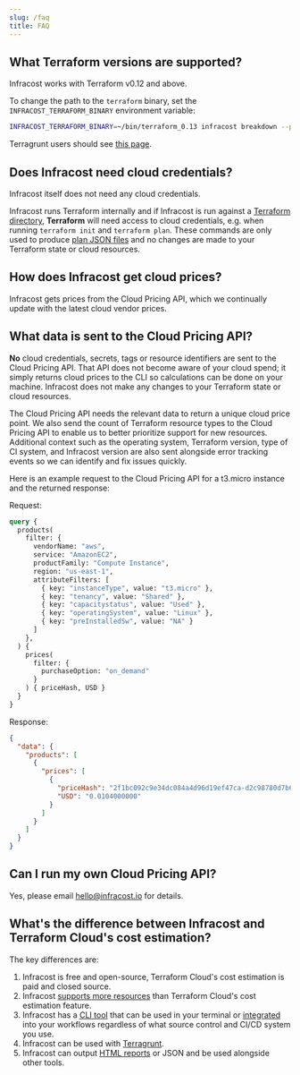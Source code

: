 ```yaml
---
slug: /faq
title: FAQ
---
```


## What Terraform versions are supported?

Infracost works with Terraform v0.12 and above.

To change the path to the `terraform` binary, set the `INFRACOST_TERRAFORM_BINARY` environment variable:
```sh
INFRACOST_TERRAFORM_BINARY=~/bin/terraform_0.13 infracost breakdown --path /path/to/code
```

Terragrunt users should see [this page](/docs/iac_tools/terragrunt).

## Does Infracost need cloud credentials?

Infracost itself does not need any cloud credentials.

Infracost runs Terraform internally and if Infracost is run against a [Terraform directory](/docs/#terraform-directory), **Terraform** will need access to cloud credentials, e.g. when running `terraform init` and `terraform plan`. These commands are only used to produce [plan JSON files](https://www.terraform.io/docs/commands/show.html#json-output) and no changes are made to your Terraform state or cloud resources.

## How does Infracost get cloud prices?

Infracost gets prices from the Cloud Pricing API, which we continually update with the latest cloud vendor prices.

## What data is sent to the Cloud Pricing API?

**No** cloud credentials, secrets, tags or resource identifiers are sent to the Cloud Pricing API. That API does not become aware of your cloud spend; it simply returns cloud prices to the CLI so calculations can be done on your machine. Infracost does not make any changes to your Terraform state or cloud resources. 

The Cloud Pricing API needs the relevant data to return a unique cloud price point. We also send the count of Terraform resource types to the Cloud Pricing API to enable us to better prioritize support for new resources. Additional context such as the operating system, Terraform version, type of CI system, and Infracost version are also sent alongside error tracking events so we can identify and fix issues quickly.

Here is an example request to the Cloud Pricing API for a t3.micro instance and the returned response:

Request:
```graphql
query {
  products(
    filter: {
      vendorName: "aws",
      service: "AmazonEC2",
      productFamily: "Compute Instance",
      region: "us-east-1",
      attributeFilters: [
        { key: "instanceType", value: "t3.micro" },
        { key: "tenancy", value: "Shared" },
        { key: "capacitystatus", value: "Used" },
        { key: "operatingSystem", value: "Linux" },
        { key: "preInstalledSw", value: "NA" }
      ]
    },
  ) {
    prices(
      filter: {
        purchaseOption: "on_demand"
      }
    ) { priceHash, USD }
  }
}

```

Response:
```json
{
  "data": {
    "products": [
      {
        "prices": [
          {
            "priceHash": "2f1bc092c9e34dc084a4d96d19ef47ca-d2c98780d7b6e36641b521f1f8145c6f",
            "USD": "0.0104000000"
          }
        ]
      }
    ]
  }
}
```

## Can I run my own Cloud Pricing API?

Yes, please email <a href="mailto:hello@infracost.io" target="_blank">hello@infracost.io</a> for details.

## What's the difference between Infracost and Terraform Cloud's cost estimation?

The key differences are:
1. Infracost is free and open-source, Terraform Cloud's cost estimation is paid and closed source.
2. Infracost [supports more resources](/docs/supported_resources) than Terraform Cloud's cost estimation feature.
3. Infracost has a [CLI tool](/docs#installation) that can be used in your terminal or [integrated](/docs/integrations/cicd) into your workflows regardless of what source control and CI/CD system you use.
4. Infracost can be used with [Terragrunt](/docs/iac_tools/terragrunt).
5. Infracost can output [HTML reports](/docs/multi_project/report) or JSON and be used alongside other tools.
